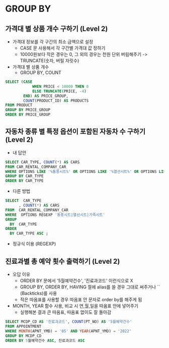 # GROUP BY
## 가격대 별 상품 개수 구하기 (Level 2)
- 가격대 정보를 각 구간의 최소 금액으로 설정
  - CASE 문 사용해서 각 구간별 가격대 값 정하기
  - 10000원보다 작은 경우는 0, 그 외의 경우는 천원 단위 버림해주기 -> TRUNCATE(숫자, 버릴 자릿수)
- 가격대 별 상품 개수
  - GROUP BY, COUNT
```sql
SELECT (CASE
            WHEN PRICE < 10000 THEN 0
            ELSE TRUNCATE(PRICE, -4)
        END) AS PRICE_GROUP,
        COUNT(PRODUCT_ID) AS PRODUCTS
FROM PRODUCT
GROUP BY PRICE_GROUP
ORDER BY PRICE_GROUP
```

## 자동차 종류 별 특정 옵션이 포함된 자동차 수 구하기 (Level 2)
- 내 답안
```sql
SELECT CAR_TYPE, COUNT(*) AS CARS
FROM CAR_RENTAL_COMPANY_CAR
WHERE OPTIONS LIKE '%통풍시트%' OR OPTIONS LIKE '%열선시트%' OR OPTIONS LIKE '%가죽시트%'
GROUP BY CAR_TYPE
ORDER BY CAR_TYPE
```

- 다른 방법
```sql
SELECT  CAR_TYPE
      , COUNT(*) AS CARS
FROM  CAR_RENTAL_COMPANY_CAR
WHERE  OPTIONS REGEXP '통풍시트|열선시트|가죽시트'
GROUP
  BY  CAR_TYPE
ORDER
  BY CAR_TYPE ASC ;
```
  - 정규식 이용 (REGEXP)

## 진료과별 총 예약 횟수 출력하기 (Level 2)
- 오답 이유
  - ORDER BY 문에서 '5월예약건수', '진료과코드' 이런식으로 X
  - GROUP BY, ORDER BY, HAVING 절에 alias를 쓸 경우 그대로 써주거나 `` (Backticks)를 사용
  - 작은 따옴표를 사용할 경우 따옴표 안 문자로 order by를 해주게 됨
- MONTH, YEAR 함수 사용, 비교 시 연,월,일을 따옴표 안에 넣어주기
  - 실행해본 결과 큰 따옴표, 따옴표 없이도 잘 돌아감

```sql
SELECT MCDP_CD AS '진료과코드', COUNT(PT_NO) AS '5월예약건수'
FROM APPOINTMENT
WHERE MONTH(APNT_YMD) = '05' AND YEAR(APNT_YMD) = '2022'
GROUP BY MCDP_CD
ORDER BY 5월예약건수 ASC, 진료과코드 ASC
```
